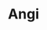 ---
facebook: https://facebook.com/angi
instagram: https://instagram.com/angi
linkedin: https://linkedin.com/company/angie%27s-list
logohandle: angi
pinterest: https://pinterest.com/angi
sort: angi
title: Angi
twitter: https://x.com/angi_home
website: https://www.angi.com/
youtube: https://youtube.com/c/Angi_home
---